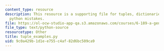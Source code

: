```yaml
---
content_type: resource
description: This resource is a supporting file for tuples, dictionaries, and common
  python mistakes.
file: https://ol-ocw-studio-app-qa.s3.amazonaws.com/courses/6-189-a-gentle-introduction-to-programming-using-python-january-iap-2011/9c0a429b1d1ee755c4af82d6bc509ca9_tuple_examples.py
file_type: text/python-source
resourcetype: Other
title: tuple_examples.py
uid: 9c0a429b-1d1e-e755-c4af-82d6bc509ca9
---
```

